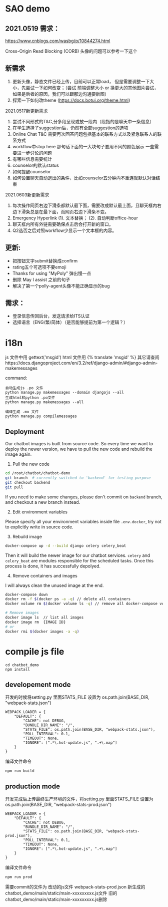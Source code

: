 # SAO demo



## 2021.0519 需求：

https://www.cnblogs.com/wasbg/p/10844274.html

Cross-Origin Read Blocking (CORB) 头像的问题可以参考一下这个


## 新需求

1. 更新头像，静态文件已经上传，目前可以正常load， 但是需要调整一下大小，先尝试一下如何改变；（尝试 前端调整大小 or 换更大的其他图片尝试，如果是后者的原因，我们可以跟那边沟通要新图）
2. 探索一下如何改theme (https://docs.botui.org/theme.html)

2021.0517新更新需求
1. 尝试不同形式的T&C,分多段呈现或放一段内（段指的是聊天中一条信息）
2. 在学生选择了suggestion后，仍然有全部suggestion的选项
3. Online Chat T&C 需要再次回答问题包括基本的联系方式以及紧急联系人的联系方式
4. workflow中stop here 那句话下面的一大块句子要用不同的颜色展示
一些需要进一步讨论的问题
1. 有哪些信息需要统计
2. counselor的默认status
3. 如何提醒counselor
4. 如何设置聊天自动退出的条件，比如counselor五分钟内不重连就默认对话结束

2021.0603新更新需求
1. 每次操作网页右边下滑条都默认最下面，需要改成默认最上面，且聊天框内右边下滑条总是在最下面，而网页右边下滑条不变。
2. Emergency Hyperlink (1). 文本替换； (2). 自动判断office-hour
3. 聊天框内所有外链需要确保点击后会打开新的窗口。
4. Q2选否之后对照workflow少显示一个文本框的内容。





## 更新:

- 把按钮文字submit替换成confirm
- rating五个可选项不要emoji
- Thanks for using "MyPoly" 弹出慢一点
- 删除 May I assist 之前的句子
- 解决了第一个polly-agent头像不能正确显示的bug



## 需求：



- 登录信息传回后台，发送请求给ITS认证
- 选择语言（ENG/繁/简体）（是否能够提前为第一个逻辑？）

# i18n
js 文件中用 gettext('msgid')
html 文件用 {% translate 'msgid' %}
其它请查阅https://docs.djangoproject.com/en/3.2/ref/django-admin/#django-admin-makemessages


command:
```
自动生成js .po 文件
python manage.py makemessages --domain djangojs --all
生成html和python .po文件
python manage.py makemessages --all

编译生成 .mo 文件 
python manage.py compilemessages  
```

## Deployment
Our chatbot images is built from source code. So every time we want to deploy the newer version, we have to pull the new code and rebuild the image again.

1. Pull the new code

```bash
cd /root/chatbot/chatbot-demo
git branch  # currently switched to 'backend' for testing purpose
git checkout backend
git pull
```

If you need to make some changes, please don't commit on `backend` branch, and checkout a new branch instead. 

2. Edit environment variables

Please specify all your environment variables inside file `.env.docker`, try not to explicitly write in source code.

3. Rebuild image

```bash
docker-compose up -d --build django celery celery_beat
```

Then it will build the newer image for our chatbot services.
`celery` and `celery_beat` are modules responsible for the scheduled tasks. 
Once this process is done, it has successfully depolyed.

4. Remove containers and images

I will always clean the unused image at the end.

```bash
docker-compose down
docker rm -f $(docker ps -a -q) // delete all containers
docker volume rm $(docker volume ls -q) // remove all docker-compose volumes

# Remove images
docker image ls  // list all images
docker image rm  {IMAGE ID}
# or
docker rmi $(docker images -a -q)
```



# compile js file
```
cd chatbot_demo
npm install
```

## developement mode
开发的时候将setting.py 里面STATS_FILE 设置为 os.path.join(BASE_DIR, "webpack-stats.json")
```
WEBPACK_LOADER = {
    "DEFAULT": {
        "CACHE": not DEBUG,
        "BUNDLE_DIR_NAME": "/",
        "STATS_FILE": os.path.join(BASE_DIR, "webpack-stats.json"),
        "POLL_INTERVAL": 0.1,
        "TIMEOUT": None,
        "IGNORE": [".*\.hot-update.js", ".+\.map"]
    }
}
```

编译文件命令
```
npm run build
```

## production mode
开发完成后上传最终生产环境的文件，将setting.py 里面STATS_FILE 设置为 os.path.join(BASE_DIR, "webpack-stats-prod.json")

```
WEBPACK_LOADER = {
    "DEFAULT": {
        "CACHE": not DEBUG,
        "BUNDLE_DIR_NAME": "/",
        "STATS_FILE": os.path.join(BASE_DIR, "webpack-stats-prod.json"),
        "POLL_INTERVAL": 0.1,
        "TIMEOUT": None,
        "IGNORE": [".*\.hot-update.js", ".+\.map"]
    }
}
```
编译文件命令
```
npm run prod
```
需要commit的文件为 
改动的js文件
webpack-stats-prod.json
新生成的chatbot_demo/main/static/main-xxxxxxxxx.js文件
旧的chatbot_demo/main/static/main-xxxxxxxxx.js删除


